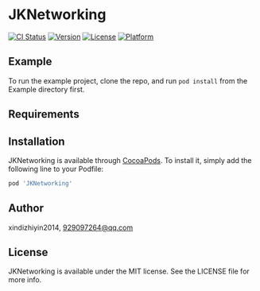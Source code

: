 # JKNetworking

[![CI Status](https://img.shields.io/travis/xindizhiyin2014/JKNetworking.svg?style=flat)](https://travis-ci.org/xindizhiyin2014/JKNetworking)
[![Version](https://img.shields.io/cocoapods/v/JKNetworking.svg?style=flat)](https://cocoapods.org/pods/JKNetworking)
[![License](https://img.shields.io/cocoapods/l/JKNetworking.svg?style=flat)](https://cocoapods.org/pods/JKNetworking)
[![Platform](https://img.shields.io/cocoapods/p/JKNetworking.svg?style=flat)](https://cocoapods.org/pods/JKNetworking)

## Example

To run the example project, clone the repo, and run `pod install` from the Example directory first.

## Requirements

## Installation

JKNetworking is available through [CocoaPods](https://cocoapods.org). To install
it, simply add the following line to your Podfile:

```ruby
pod 'JKNetworking'
```

## Author

xindizhiyin2014, 929097264@qq.com

## License

JKNetworking is available under the MIT license. See the LICENSE file for more info.
